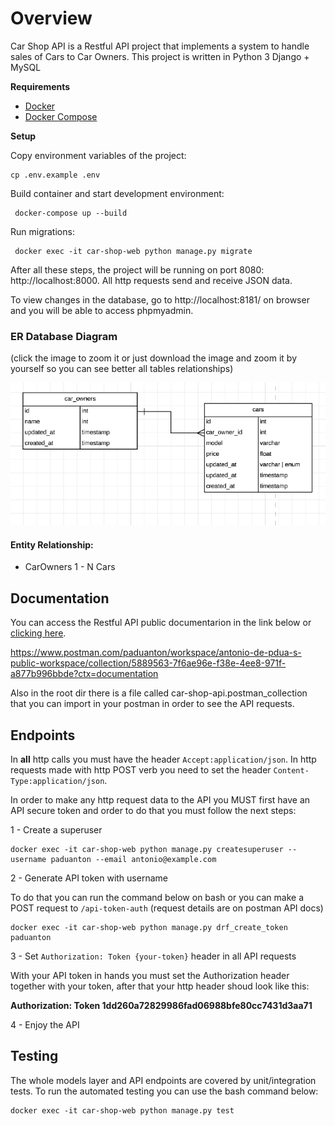 # Overview

Car Shop API is a Restful API project that implements a system to handle sales of Cars to Car Owners. This project is written in Python 3 Django + MySQL


**Requirements**

* [Docker](https://www.docker.com/get-started)
* [Docker Compose](https://docs.docker.com/compose/install)
  
**Setup**

Copy environment variables of the project:
```
cp .env.example .env
```

Build container and start development environment:
```
 docker-compose up --build
```

Run migrations:
```
 docker exec -it car-shop-web python manage.py migrate
```

After all these steps, the project will be running on port 8080: http://localhost:8000. All http requests send and receive JSON data.

To view changes in the database, go to http://localhost:8181/ on browser and you will be able to access phpmyadmin.

### ER Database Diagram
(click the image to zoom it or just download the image and zoom it by yourself so you can see better all tables relationships)

![](https://raw.githubusercontent.com/paduanton/car-shop-api/main/docs/ER-diagram.png)


#### Entity Relationship:
- CarOwners 1 - N Cars

## Documentation

You can access the Restful API public documentarion in the link below or [clicking here](https://www.postman.com/paduanton/workspace/antonio-de-pdua-s-public-workspace/collection/5889563-7f6ae96e-f38e-4ee8-971f-a877b996bbde?ctx=documentation). 

https://www.postman.com/paduanton/workspace/antonio-de-pdua-s-public-workspace/collection/5889563-7f6ae96e-f38e-4ee8-971f-a877b996bbde?ctx=documentation

Also in the root dir there is a file called car-shop-api.postman_collection that you can import in your postman in order to see the API requests.

## Endpoints

In **all** http calls you must have the header `Accept:application/json`. In http requests made with http POST verb you need to set the header `Content-Type:application/json`.

In order to make any http request data to the API you MUST first have an API secure token and order to do that you must follow the next steps:

1 - Create a superuser
 ```
docker exec -it car-shop-web python manage.py createsuperuser --username paduanton --email antonio@example.com
```

2 - Generate API token with username

To do that you can run the command below on bash or you can make a POST request to `/api-token-auth` (request details are on postman API docs)
 ```
docker exec -it car-shop-web python manage.py drf_create_token paduanton 
```

3 - Set `Authorization: Token {your-token}` header in all  API requests

With your API token in hands you must set the Authorization header together with your token, after that your http header shoud look like this:

**Authorization: Token 1dd260a72829986fad06988bfe80cc7431d3aa71**

4 - Enjoy the API

## Testing

The whole models layer and API endpoints are covered by unit/integration tests. To run the automated testing you can use the bash command below:

```
docker exec -it car-shop-web python manage.py test 
```




